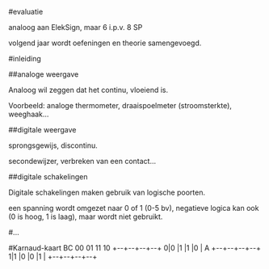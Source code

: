 #evaluatie

analoog aan ElekSign, maar 6 i.p.v. 8 SP

volgend jaar wordt oefeningen en theorie samengevoegd.

#inleiding

##analoge weergave

Analoog wil zeggen dat het continu, vloeiend is.

Voorbeeld: analoge thermometer, draaispoelmeter (stroomsterkte), weeghaak...

##digitale weergave

sprongsgewijs, discontinu.

secondewijzer, verbreken van een contact...

##digitale schakelingen

Digitale schakelingen maken gebruik van logische poorten. 

een spanning wordt omgezet naar 0 of 1 (0-5 bv), negatieve logica kan ook (0 is hoog, 1 is laag), maar wordt niet gebruikt.

#...

#Karnaud-kaart
		  BC
	   00 01 11 10
	  +--+--+--+--+
	 0|0 |1 |1 |0 |
	A +--+--+--+--+
	 1|1 |0 |0 |1 |
	  +--+--+--+--+